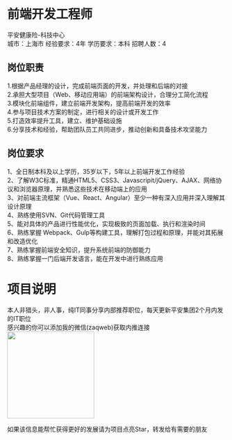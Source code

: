 # 前端开发工程师
平安健康险-科技中心  
城市：上海市 经验要求：4年 学历要求：本科  招聘人数：4

## 岗位职责
1.根据产品经理的设计，完成前端页面的开发，并处理和后端的对接   
2.承担大型项目（Web、移动应用端）的前端架构设计，合理分工简化流程   
3.模块化前端组件，建立前端开发架构，提高前端开发的效率   
4.参与项目技术方案的制定，进行相关的设计或开发工作   
5.打造效率提升工具，建立、维护基础设施   
6.分享技术和经验，帮助团队员工共同进步，推动创新和具备技术攻坚能力

## 岗位要求
1、全日制本科及以上学历，35岁以下，5年以上前端开发工作经验   
2、了解W3C标准，精通HTML5、CSS3、Javascripit/jQuery、AJAX、网络协议和浏览器原理，并熟悉这些技术在移动端上的应用   
3、对前端主流框架（Vue、React、Angular）至少一种有深入应用并深入理解其设计原理   
4、熟练使用SVN、Git代码管理工具   
5、能对具体的产品进行性能优化，实现极致的页面加载、执行和渲染时间   
6、熟练掌握 Webpack、Gulp等构建工具，理解打包过程和原理，并能对其拓展和改造优化   
7、熟练掌握前端安全知识，提升系统前端的防御能力   
8、熟练掌握一门后端开发语言，能在开发中进行熟练应用

# 项目说明

本人非猎头，非人事，纯IT同事分享内部推荐职位，每天更新平安集团2个月内发的IT职位  
感兴趣的你可以添加我的微信(zaqweb)获取内推连接  
<img src="https://github.com/zaqweb/PA-IT-JOBS/blob/master/WechatICode.jpeg"  height="200" width="200">

如果该信息能帮忙获得更好的发展请为项目点亮Star，转发给有需要的朋友




